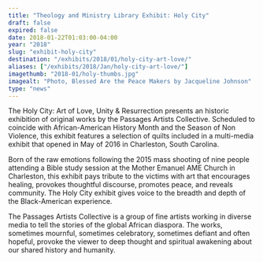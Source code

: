 ```yaml
---
title: "Theology and Ministry Library Exhibit: Holy City"
draft: false
expired: false
date: 2018-01-22T01:03:00-04:00
year: "2018"
slug: "exhibit-holy-city"
destination: "/exhibits/2018/01/holy-city-art-love/"
aliases: ["/exhibits/2018/Jan/holy-city-art-love/"]
imagethumb: "2018-01/holy-thumbs.jpg"
imagealt: "Photo, Blessed Are the Peace Makers by Jacqueline Johnson"
type: "news"
---
```


The Holy City: Art of Love, Unity & Resurrection presents an historic exhibition of original works by the Passages Artists Collective. Scheduled to coincide with African-American History Month and the Season of Non Violence, this exhibit features a selection of quilts included in a multi-media exhibit that opened in May of 2016 in Charleston, South Carolina.

Born of the raw emotions following the 2015 mass shooting of nine people attending a Bible study session at the Mother Emanuel AME Church in Charleston, this exhibit pays tribute to the victims with art that encourages healing, provokes thoughtful discourse, promotes peace, and reveals community. The Holy City exhibit gives voice to the breadth and depth of the Black-American experience.

The Passages Artists Collective is a group of fine artists working in diverse media to tell the stories of the global African diaspora. The works, sometimes mournful, sometimes celebratory, sometimes defiant and often hopeful, provoke the viewer to deep thought and spiritual awakening about our shared history and humanity. 
